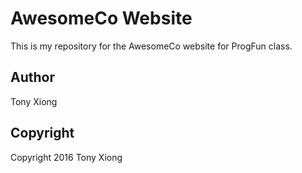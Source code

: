 # AwesomeCo Website

This is my repository for the AwesomeCo website for ProgFun class.

## Author

Tony Xiong

## Copyright

Copyright 2016 Tony Xiong